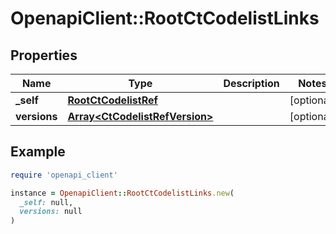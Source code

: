 # OpenapiClient::RootCtCodelistLinks

## Properties

| Name | Type | Description | Notes |
| ---- | ---- | ----------- | ----- |
| **_self** | [**RootCtCodelistRef**](RootCtCodelistRef.md) |  | [optional] |
| **versions** | [**Array&lt;CtCodelistRefVersion&gt;**](CtCodelistRefVersion.md) |  | [optional] |

## Example

```ruby
require 'openapi_client'

instance = OpenapiClient::RootCtCodelistLinks.new(
  _self: null,
  versions: null
)
```

